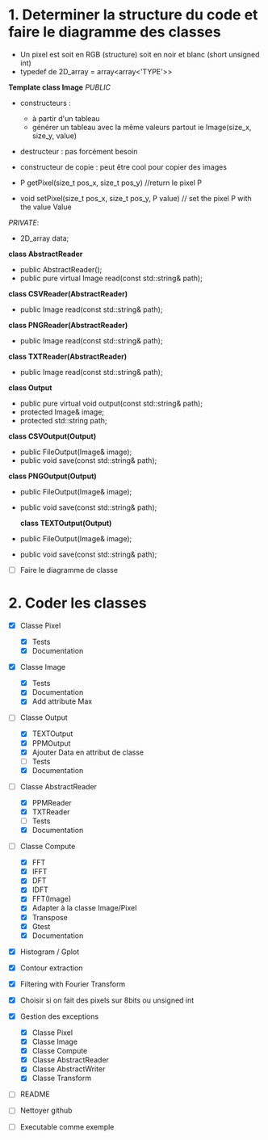 # 1. Determiner la structure du code et faire le diagramme des classes

* Un pixel est soit en RGB (structure) soit en noir et blanc (short unsigned int)
* typedef de 2D_array = array<array<'TYPE'>>

**Template <Pixel> class Image** 
_PUBLIC_
* constructeurs : 
  * à partir d'un tableau
  * générer un tableau avec la même valeurs partout ie Image(size_x, size_y, value)

* destructeur : pas forcément besoin

* constructeur de copie : peut être cool pour copier des images

* P getPixel(size_t pos_x, size_t pos_y) //return le pixel P
* void setPixel(size_t pos_x, size_t pos_y, P value) // set the pixel P with the value Value

_PRIVATE_:
* 2D_array<Pixel> data;

**class AbstractReader**
* public AbstractReader();
* public pure virtual Image read(const std::string& path);

**class CSVReader(AbstractReader)**
* public Image read(const std::string& path);

**class PNGReader(AbstractReader)**
* public Image read(const std::string& path);

**class TXTReader(AbstractReader)**
* public Image read(const std::string& path);


**class Output**
* public pure virtual void output(const std::string& path);
* protected Image& image;
* protected std::string path;

**class CSVOutput(Output)**
* public FileOutput(Image& image);
* public void save(const std::string& path);

**class PNGOutput(Output)**
* public FileOutput(Image& image);
* public void save(const std::string& path);
  
  **class TEXTOutput(Output)**
* public FileOutput(Image& image);
* public void save(const std::string& path);


- [ ] Faire le diagramme de classe

# 2. Coder les classes

- [x] Classe Pixel
  - [x] Tests
  - [x] Documentation
- [x] Classe Image
  - [x] Tests
  - [x] Documentation
  - [x] Add attribute Max
- [ ] Classe Output
  - [x] TEXTOutput
  - [x] PPMOutput
  - [x] Ajouter Data en attribut de classe
  - [ ] Tests
  - [x] Documentation
- [ ] Classe AbstractReader
  - [x] PPMReader
  - [x] TXTReader
  - [ ] Tests
  - [x] Documentation
- [ ] Classe Compute
  - [x] FFT
  - [x] IFFT
  - [x] DFT
  - [x] IDFT
  - [x] FFT(Image)
  - [x] Adapter à la classe Image/Pixel
  - [x] Transpose
  - [x] Gtest
  - [x] Documentation
- [x] Histogram / Gplot
- [x] Contour extraction 
- [x] Filtering with Fourier Transform

- [x] Choisir si on fait des pixels sur 8bits ou unsigned int
- [x] Gestion des exceptions
  - [x] Classe Pixel
  - [x] Classe Image
  - [x] Classe Compute
  - [x] Classe AbstractReader
  - [x] Classe AbstractWriter
  - [x] Classe Transform

- [ ] README
- [ ] Nettoyer github
- [ ] Executable comme exemple

